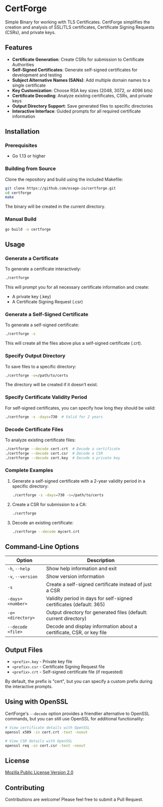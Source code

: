 # CertForge

Simple Binary for working with TLS Certificates. CertForge simplifies the creation and analysis of SSL/TLS certificates, Certificate Signing Requests (CSRs), and private keys.

## Features

- **Certificate Generation**: Create CSRs for submission to Certificate Authorities
- **Self-Signed Certificates**: Generate self-signed certificates for development and testing
- **Subject Alternative Names (SANs)**: Add multiple domain names to a single certificate
- **Key Customization**: Choose RSA key sizes (2048, 3072, or 4096 bits)
- **Certificate Decoding**: Analyze existing certificates, CSRs, and private keys
- **Output Directory Support**: Save generated files to specific directories
- **Interactive Interface**: Guided prompts for all required certificate information

## Installation

### Prerequisites

- Go 1.13 or higher

### Building from Source

Clone the repository and build using the included Makefile:

```bash
git clone https://github.com/osage-io/certforge.git
cd certforge
make
```

The binary will be created in the current directory.

### Manual Build

```bash
go build -o certforge
```

## Usage

### Generate a Certificate

To generate a certificate interactively:

```bash
./certforge
```

This will prompt you for all necessary certificate information and create:
- A private key (.key)
- A Certificate Signing Request (.csr)

### Generate a Self-Signed Certificate

To generate a self-signed certificate:

```bash
./certforge -s
```

This will create all the files above plus a self-signed certificate (.crt).

### Specify Output Directory

To save files to a specific directory:

```bash
./certforge -o=/path/to/certs
```

The directory will be created if it doesn't exist.

### Specify Certificate Validity Period

For self-signed certificates, you can specify how long they should be valid:

```bash
./certforge -s -days=730  # Valid for 2 years
```

### Decode Certificate Files

To analyze existing certificate files:

```bash
./certforge --decode cert.crt  # Decode a certificate
./certforge --decode cert.csr  # Decode a CSR
./certforge --decode cert.key  # Decode a private key
```

### Complete Examples

1. Generate a self-signed certificate with a 2-year validity period in a specific directory:
   ```bash
   ./certforge -s -days=730 -o=/path/to/certs
   ```

2. Create a CSR for submission to a CA:
   ```bash
   ./certforge
   ```

3. Decode an existing certificate:
   ```bash
   ./certforge --decode mycert.crt
   ```

## Command-Line Options

| Option | Description |
|--------|-------------|
| `-h`, `--help` | Show help information and exit |
| `-v`, `--version` | Show version information |
| `-s` | Create a self-signed certificate instead of just a CSR |
| `-days=<number>` | Validity period in days for self-signed certificates (default: 365) |
| `-o=<directory>` | Output directory for generated files (default: current directory) |
| `--decode <file>` | Decode and display information about a certificate, CSR, or key file |

## Output Files

- `<prefix>.key` - Private key file
- `<prefix>.csr` - Certificate Signing Request file
- `<prefix>.crt` - Self-signed certificate file (if requested)

By default, the prefix is "cert", but you can specify a custom prefix during the interactive prompts.

## Using with OpenSSL

CertForge's `--decode` option provides a friendlier alternative to OpenSSL commands, but you can still use OpenSSL for additional functionality:

```bash
# View certificate details with OpenSSL
openssl x509 -in cert.crt -text -noout

# View CSR details with OpenSSL
openssl req -in cert.csr -text -noout
```

## License

[Mozilla Public License Version 2.0](LICENSE)

## Contributing

Contributions are welcome! Please feel free to submit a Pull Request.
